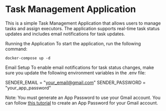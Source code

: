 # Task Management Application
This is a simple Task Management Application that allows users to manage tasks and assign executors. The application supports real-time task status updates and includes email notifications for task updates.

Running the Application
To start the application, run the following command:

```
docker-compose up -d
```

Email Setup
To enable email notifications for task status changes, make sure you update the following environment variables in the .env file:

SENDER_EMAIL = "your_email@gmail.com"
SENDER_PASSWORD = "your_app_password"

Note: You must generate an App Password to use your Gmail account. You can follow [this tutorial](https://support.google.com/mail/answer/185833?hl=en) to create an App Password for your Gmail account.